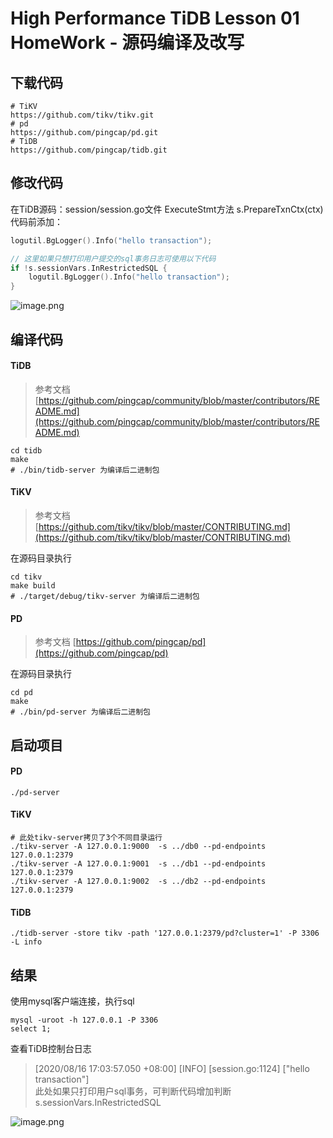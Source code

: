 # High Performance TiDB Lesson 01 HomeWork - 源码编译及改写



<a name="SwlZf"></a>
## 下载代码
```shell
# TiKV
https://github.com/tikv/tikv.git
# pd
https://github.com/pingcap/pd.git
# TiDB
https://github.com/pingcap/tidb.git
```


<a name="hvmDA"></a>
## 修改代码
在TiDB源码：session/session.go文件 ExecuteStmt方法 s.PrepareTxnCtx(ctx)代码前添加：
```go
logutil.BgLogger().Info("hello transaction");

// 这里如果只想打印用户提交的sql事务日志可使用以下代码
if !s.sessionVars.InRestrictedSQL {
    logutil.BgLogger().Info("hello transaction");
}
```
![image.png](https://cdn.nlark.com/yuque/0/2020/png/437932/1597568093095-b6939b1d-f85f-44b9-9da8-866e685562ae.png#align=left&display=inline&height=372&margin=%5Bobject%20Object%5D&name=image.png&originHeight=744&originWidth=1682&size=199547&status=done&style=none&width=841)<br />

<a name="qb0oJ"></a>
## 编译代码
<a name="JEY5c"></a>
#### TiDB
> 参考文档 [https://github.com/pingcap/community/blob/master/contributors/README.md](https://github.com/pingcap/community/blob/master/contributors/README.md)

```shell
cd tidb
make
# ./bin/tidb-server 为编译后二进制包
```
<a name="G8CO0"></a>
#### TiKV
> 参考文档 [https://github.com/tikv/tikv/blob/master/CONTRIBUTING.md](https://github.com/tikv/tikv/blob/master/CONTRIBUTING.md)

在源码目录执行
```shell
cd tikv
make build
# ./target/debug/tikv-server 为编译后二进制包
```
<a name="fyeFt"></a>
#### PD
> 参考文档 [https://github.com/pingcap/pd](https://github.com/pingcap/pd)

在源码目录执行
```shell
cd pd
make
# ./bin/pd-server 为编译后二进制包
```


<a name="k2KEi"></a>
## 启动项目
<a name="idFH0"></a>
#### PD
```shell
./pd-server
```
<a name="t8K4p"></a>
#### TiKV
```shell
# 此处tikv-server拷贝了3个不同目录运行
./tikv-server -A 127.0.0.1:9000  -s ../db0 --pd-endpoints 127.0.0.1:2379
./tikv-server -A 127.0.0.1:9001  -s ../db1 --pd-endpoints 127.0.0.1:2379
./tikv-server -A 127.0.0.1:9002  -s ../db2 --pd-endpoints 127.0.0.1:2379
```
<a name="b4TbS"></a>
#### TiDB
```shell
./tidb-server -store tikv -path '127.0.0.1:2379/pd?cluster=1' -P 3306 -L info
```


<a name="CITOg"></a>
## 结果
使用mysql客户端连接，执行sql
```shell
mysql -uroot -h 127.0.0.1 -P 3306
select 1;
```
查看TiDB控制台日志
> [2020/08/16 17:03:57.050 +08:00] [INFO] [session.go:1124] ["hello transaction"]  
此处如果只打印用户sql事务，可判断代码增加判断s.sessionVars.InRestrictedSQL

![image.png](https://cdn.nlark.com/yuque/0/2020/png/437932/1597568665994-41db5104-f01d-46f5-8cbc-9cef294a4aa2.png#align=left&display=inline&height=314&margin=%5Bobject%20Object%5D&name=image.png&originHeight=628&originWidth=2878&size=998396&status=done&style=none&width=1439)

